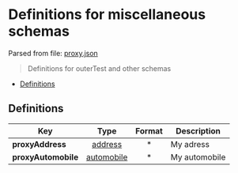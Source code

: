 # __Definitions for miscellaneous schemas__

Parsed from file: [proxy.json](https://github.com/McCastles/JMC/blob/master/examples/outer/definitions/proxy.json)
> Definitions for outerTest and other schemas
* [Definitions](#definitions)
## __Definitions__
|Key|Type|Format|Description|
|-|:-:|:-:|-|
|__proxyAddress__|[address](./address.md#address)|*|My adress|
|__proxyAutomobile__|[automobile](./automobile.md#automobile)|*|My automobile|